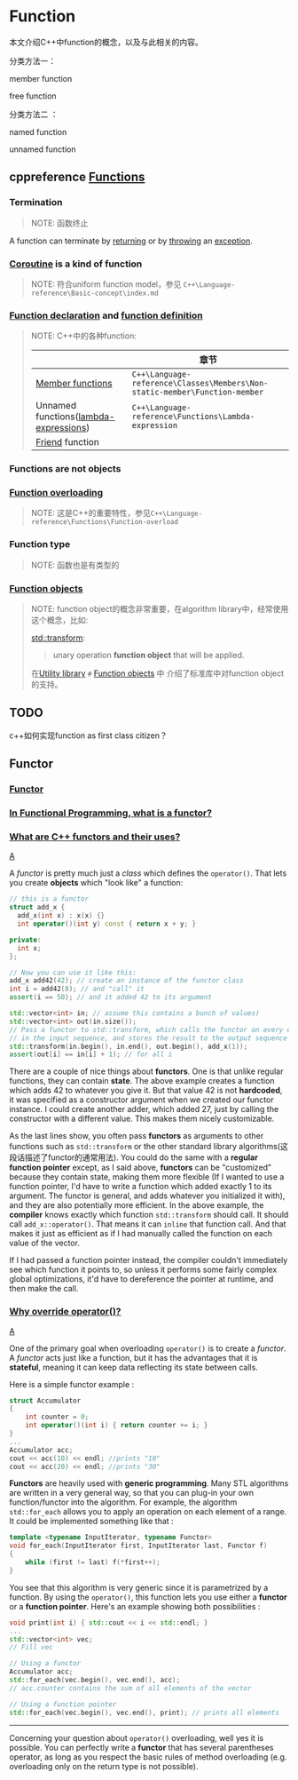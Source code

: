 # Function

本文介绍C++中function的概念，以及与此相关的内容。

分类方法一：

member function 

free function

分类方法二 ：

named function

unnamed function



## cppreference [Functions](https://en.cppreference.com/w/cpp/language/functions)



### Termination

> NOTE: 函数终止

A function can terminate by [returning](https://en.cppreference.com/w/cpp/language/return) or by [throwing](https://en.cppreference.com/w/cpp/language/throw) an [exception](https://en.cppreference.com/w/cpp/language/exceptions).



### [Coroutine](https://en.cppreference.com/w/cpp/language/coroutines) is a kind of function

> NOTE: 符合uniform function model，参见 `C++\Language-reference\Basic-concept\index.md` 



### [Function declaration](https://en.cppreference.com/w/cpp/language/function) and [function definition](https://en.cppreference.com/w/cpp/language/function) 

> NOTE: C++中的各种function:
>
> |                                                              | 章节                                                         |
> | ------------------------------------------------------------ | ------------------------------------------------------------ |
> | [Member functions](https://en.cppreference.com/w/cpp/language/member_functions) | `C++\Language-reference\Classes\Members\Non-static-member\Function-member` |
> | Unnamed functions([lambda-expressions](https://en.cppreference.com/w/cpp/language/lambda)) | `C++\Language-reference\Functions\Lambda-expression`         |
> | [Friend](https://en.cppreference.com/w/cpp/language/friend) function |                                                              |

### Functions are not objects



### [Function overloading](https://en.cppreference.com/w/cpp/language/overload_resolution)

> NOTE: 这是C++的重要特性，参见`C++\Language-reference\Functions\Function-overload`



### Function type

> NOTE: 函数也是有类型的

### [Function objects](https://en.cppreference.com/w/cpp/language/functions#Function_objects)

> NOTE: function object的概念非常重要，在algorithm library中，经常使用这个概念，比如:
>
> [std::transform](https://en.cppreference.com/w/cpp/algorithm/transform):
>
> > unary operation **function object** that will be applied.
>
> 在[Utility library](https://en.cppreference.com/w/cpp/utility) `#` [Function objects](https://en.cppreference.com/w/cpp/utility/functional) 中 介绍了标准库中对function object的支持。



## TODO

c++如何实现function as first class citizen？



## Functor

### [Functor](https://en.wikipedia.org/wiki/Functor)



### [In Functional Programming, what is a functor?](https://stackoverflow.com/questions/2030863/in-functional-programming-what-is-a-functor)





### [What are C++ functors and their uses?](https://stackoverflow.com/questions/356950/what-are-c-functors-and-their-uses)

[A](https://stackoverflow.com/a/356993)

A *functor* is pretty much just a *class* which defines the `operator()`. That lets you create **objects** which "look like" a function:

```cpp
// this is a functor
struct add_x {
  add_x(int x) : x(x) {}
  int operator()(int y) const { return x + y; }

private:
  int x;
};

// Now you can use it like this:
add_x add42(42); // create an instance of the functor class
int i = add42(8); // and "call" it
assert(i == 50); // and it added 42 to its argument

std::vector<int> in; // assume this contains a bunch of values)
std::vector<int> out(in.size());
// Pass a functor to std::transform, which calls the functor on every element 
// in the input sequence, and stores the result to the output sequence
std::transform(in.begin(), in.end(), out.begin(), add_x(1)); 
assert(out[i] == in[i] + 1); // for all i
```

There are a couple of nice things about **functors**. One is that unlike regular functions, they can contain **state**. The above example creates a function which adds 42 to whatever you give it. But that value 42 is not **hardcoded**, it was specified as a constructor argument when we created our functor instance. I could create another adder, which added 27, just by calling the constructor with a different value. This makes them nicely customizable.

As the last lines show, you often pass **functors** as arguments to other functions such as `std::transform` or the other standard library algorithms(这段话描述了functor的通常用法). You could do the same with a **regular function pointer** except, as I said above, **functors** can be "customized" because they contain state, making them more flexible (If I wanted to use a function pointer, I'd have to write a function which added exactly 1 to its argument. The functor is general, and adds whatever you initialized it with), and they are also potentially more efficient. In the above example, the **compiler** knows exactly which function `std::transform` should call. It should call `add_x::operator()`. That means it can `inline` that function call. And that makes it just as efficient as if I had manually called the function on each value of the vector.

If I had passed a function pointer instead, the compiler couldn't immediately see which function it points to, so unless it performs some fairly complex global optimizations, it'd have to dereference the pointer at runtime, and then make the call.



### [Why override operator()?](https://stackoverflow.com/questions/317450/why-override-operator)

[A](https://stackoverflow.com/a/317528)

One of the primary goal when overloading `operator()` is to create a *functor*. A *functor* acts just like a function, but it has the advantages that it is **stateful**, meaning it can keep data reflecting its state between calls.

Here is a simple functor example :

```C++
struct Accumulator
{
    int counter = 0;
    int operator()(int i) { return counter += i; }
}
...
Accumulator acc;
cout << acc(10) << endl; //prints "10"
cout << acc(20) << endl; //prints "30"
```

**Functors** are heavily used with **generic programming**. Many STL algorithms are written in a very general way, so that you can plug-in your own function/functor into the algorithm. For example, the algorithm `std::for_each` allows you to apply an operation on each element of a range. It could be implemented something like that :

```C++
template <typename InputIterator, typename Functor>
void for_each(InputIterator first, InputIterator last, Functor f)
{
    while (first != last) f(*first++);
}
```

You see that this algorithm is very generic since it is parametrized by a function. By using the `operator()`, this function lets you use either a **functor** or a **function pointer**. Here's an example showing both possibilities :

```C++
void print(int i) { std::cout << i << std::endl; }
...    
std::vector<int> vec;
// Fill vec

// Using a functor
Accumulator acc;
std::for_each(vec.begin(), vec.end(), acc);
// acc.counter contains the sum of all elements of the vector

// Using a function pointer
std::for_each(vec.begin(), vec.end(), print); // prints all elements
```

------

Concerning your question about `operator()` overloading, well yes it is possible. You can perfectly write a **functor** that has several parentheses operator, as long as you respect the basic rules of method overloading (e.g. overloading only on the return type is not possible).